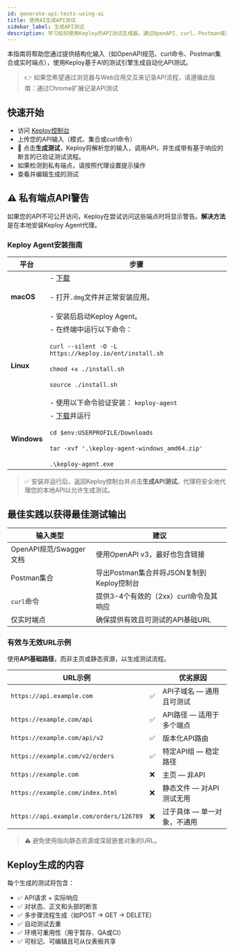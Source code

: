 ```yaml
---
id: generate-api-tests-using-ai
title: 使用AI生成API测试
sidebar_label: 生成API测试
description: 学习如何使用Keploy的API测试生成器，通过OpenAPI、curl、Postman或流量数据，利用AI生成高质量的API测试套件。
---
```


本指南将帮助您通过提供结构化输入（如OpenAPI规范、curl命令、Postman集合或实时端点），使用Keploy基于AI的测试引擎生成自动化API测试。

> 👉 如果您希望通过浏览器与Web应用交互来记录API流程，请遵循此指南：通过Chrome扩展记录API测试

## 快速开始

- 访问 [Keploy控制台](https://app.keploy.io/api-testing/generate)
- 上传您的API输入（模式、集合或curl命令）
- 👊 点击**生成测试**，Keploy将解析您的输入，调用API，并生成带有基于响应的断言的已验证测试流程。
- 如果检测到私有端点，请按照代理设置提示操作
- 查看并编辑生成的测试

## ⚠️ 私有端点API警告

如果您的API不可公开访问，Keploy在尝试访问这些端点时将显示警告。**解决方法**是在本地安装Keploy Agent代理。

### Keploy Agent安装指南

| 平台      | 步骤                                                                                                                                                                                                                                                                      |
| --------- | -------------------------------------------------------------------------------------------------------------------------------------------------------------------------------------------------------------------------------------------------------------------------- |
| **macOS** | - [下载](https://keploy-enterprise.s3.us-west-2.amazonaws.com/releases/latest/Keploy+Agent.dmg) <br /><br /> - 打开`.dmg`文件并正常安装应用。 <br /><br /> - 安装后启动Keploy Agent。 <br />                                                                               |
| **Linux** | - 在终端中运行以下命令： <br /><br /> `curl --silent -O -L https://keploy.io/ent/install.sh` <br /><br /> `chmod +x ./install.sh` <br /><br /> `source ./install.sh` <br /><br /> - 使用以下命令验证安装： `keploy-agent` <br />                                          |
| **Windows** | - [下载](https://keploy-enterprise.s3.us-west-2.amazonaws.com/releases/latest/keploy-agent-windows_amd64.zip)并运行 <br /><br /> `cd $env:USERPROFILE/Downloads` <br /><br /> `tar -xvf '.\keploy-agent-windows_amd64.zip'` <br /><br /> `.\keploy-agent.exe` <br /> |

> ✅ 安装并运行后，返回Keploy控制台并点击**生成API测试**。代理将安全地代理您的本地API以允许生成测试。

## 最佳实践以获得最佳测试输出

| 输入类型               | 建议                                                              |
| --------------------- | ----------------------------------------------------------------- |
| OpenAPI规范/Swagger文档 | 使用OpenAPI v3，最好也包含链接                                     |
| Postman集合           | 导出Postman集合并将JSON复制到Keploy控制台                          |
| `curl`命令            | 提供3-4个有效的（2xx）curl命令及其响应                              |
| 仅实时端点            | 确保提供有效且可测试的API基础URL                                   |

### 有效与无效URL示例

使用**API基础路径**，而非主页或静态资源，以生成测试流程。

| URL示例                              |     | 优劣原因                                     |
| ------------------------------------ | --- | -------------------------------------------- |
| `https://api.example.com`            | ✅  | API子域名 — 通用且可测试                     |
| `https://example.com/api`            | ✅  | API路径 — 适用于多个端点                     |
| `https://example.com/api/v2`         | ✅  | 版本化API路由                                |
| `https://example.com/v2/orders`      | ✅  | 特定API组 — 稳定路径                         |
| `https://example.com`                | ❌  | 主页 — 非API                                 |
| `https://example.com/index.html`     | ❌  | 静态文件 — 对API测试无用                     |
| `https://api.example.com/orders/126789` | ❌  | 过于具体 — 单一对象，不通用                  |

> ⚠️ 避免使用指向静态资源或深层嵌套对象的URL。

## Keploy生成的内容

每个生成的测试将包含：

- ✅ API请求 + 实际响应
- ✅ 对状态、正文和头部的断言
- ✅ 多步骤流程生成（如POST → GET → DELETE）
- ✅ 自动测试去重
- ✅ 环境可重用性（用于暂存、QA或CI）
- ✅ 可标记、可编辑且可从仪表板共享

[//]: # "## 后续步骤"
[//]: #
[//]: # "- 👉 [运行生成的测试](/docs/running-keploy/run-ai-generated-api-tests)"
[//]: # "- 🔁 [API变更的自愈](/docs/running-keploy/self-healing-ai-api-tests)"
[//]: # "- 🧹 [审查、清理和改进测试流程](/docs/running-keploy/review-and-improve-ai-generated-tests)"
[//]: # "- 🤝 [与团队共享测试和测试报告](/docs/running-keploy/share-tests)"
[//]: # "- 🚀 [将测试集成到CI/CD流水线中](/docs/running-keploy/ci-cd-ai-gen-api-tests)"